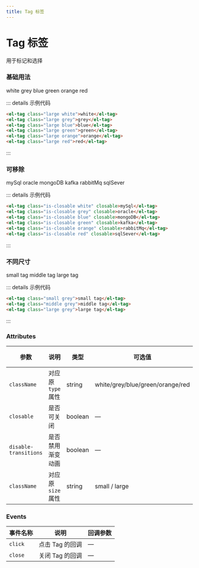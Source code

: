 ```yaml
---
title: Tag 标签
---
```


# Tag 标签

用于标记和选择

### 基础用法

<div class="m-demo-row">
    <div class="flex-bar">
        <el-tag class="large white">white</el-tag>
        <el-tag class="large grey">grey</el-tag>
        <el-tag class="large blue">blue</el-tag>
        <el-tag class="large green">green</el-tag>
        <el-tag class="large orange">orange</el-tag>
        <el-tag class="large red">red</el-tag>
    </div>
</div>

::: details 示例代码

```html
<el-tag class="large white">white</el-tag>
<el-tag class="large grey">grey</el-tag>
<el-tag class="large blue">blue</el-tag>
<el-tag class="large green">green</el-tag>
<el-tag class="large orange">orange</el-tag>
<el-tag class="large red">red</el-tag>
```

:::

### 可移除

<div class="m-demo-row">
    <div class="flex-bar">
        <el-tag class="is-closable white" closable>mySql</el-tag>
        <el-tag class="is-closable grey" closable>oracle</el-tag>
        <el-tag class="is-closable blue" closable>mongoDB</el-tag>
        <el-tag class="is-closable green" closable>kafka</el-tag>
        <el-tag class="is-closable orange" closable>rabbitMq</el-tag>
        <el-tag class="is-closable red" closable>sqlSever</el-tag>
    </div>
</div>

::: details 示例代码

```html
<el-tag class="is-closable white" closable>mySql</el-tag>
<el-tag class="is-closable grey" closable>oracle</el-tag>
<el-tag class="is-closable blue" closable>mongoDB</el-tag>
<el-tag class="is-closable green" closable>kafka</el-tag>
<el-tag class="is-closable orange" closable>rabbitMq</el-tag>
<el-tag class="is-closable red" closable>sqlSever</el-tag>
```

:::

### 不同尺寸

<div class="m-demo-row">
    <div class="flex-bar">
        <el-tag class="small grey">small tag</el-tag>
        <el-tag class="middle grey">middle tag</el-tag>
        <el-tag class="large grey">large tag</el-tag>
    </div>
</div>

::: details 示例代码

```html
<el-tag class="small grey">small tag</el-tag>
<el-tag class="middle grey">middle tag</el-tag>
<el-tag class="large grey">large tag</el-tag>
```

:::

### Attributes

| 参数                  | 说明             | 类型    | 可选值                           | 默认值 |
| --------------------- | ---------------- | ------- | -------------------------------- | ------ |
| `className`           | 对应原`type`属性 | string  | white/grey/blue/green/orange/red | —      |
| `closable`            | 是否可关闭       | boolean | —                                | false  |
| `disable-transitions` | 是否禁用渐变动画 | boolean | —                                | false  |
| `className`           | 对应原`size`属性 | string  | small / large                    | —      |

### Events

| 事件名称 | 说明            | 回调参数 |
| -------- | --------------- | -------- |
| `click`  | 点击 Tag 的回调 | —        |
| `close`  | 关闭 Tag 的回调 | —        |

<div>
    <contributor :maintainer="['zdl']" :members="['zdl', 'zxl', 'gbb', 'agua', 'cmd']"></contributor>
</div>
